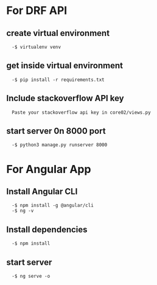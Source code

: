 
# For DRF API
 
## create virtual environment 
      -$ virtualenv venv
      
## get inside virtual environment 
      -$ pip install -r requirements.txt
      
## Include stackoverflow API key
      Paste your stackoverflow api key in core02/views.py 
      
## start server 0n 8000 port 
      -$ python3 manage.py runserver 8000
      

# For Angular App

## Install Angular CLI
      -$ npm install -g @angular/cli
      -$ ng -v
      
## Install dependencies
      -$ npm install
      
## start server
      -$ ng serve -o
